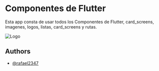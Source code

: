 
# Componentes de Flutter 

Esta app consta de usar todos los Componentes de Flutter, card_screens, imagenes, logos, listas, card_screens y rutas.

![Logo ](https://cdn-images-1.medium.com/max/300/1*5-aoK8IBmXve5whBQM90GA.png)


## Authors

- [@rafael2347](https://github.com/rafael2347)

